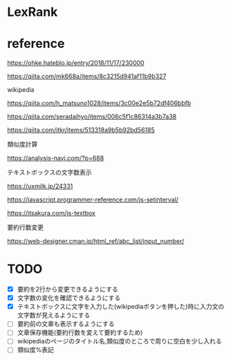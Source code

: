 # LexRank

# reference
https://ohke.hateblo.jp/entry/2018/11/17/230000

https://qiita.com/mk668a/items/8c3215d941af11b9b327

wikipedia

https://qiita.com/h_matsuno1028/items/3c00e2e5b72df406bbfb

https://qiita.com/seradaihyo/items/006c5f1c86314a3b7a38

https://qiita.com/itkr/items/513318a9b5b92bd56185

類似度計算

https://analysis-navi.com/?p=688

テキストボックスの文字数表示

https://uxmilk.jp/24331

https://javascript.programmer-reference.com/js-setinterval/

https://itsakura.com/js-textbox

要約行数変更

https://web-designer.cman.jp/html_ref/abc_list/input_number/

# TODO

- [x] 要約を2行から変更できるようにする
- [x] 文字数の変化を確認できるようにする
- [x] テキストボックスに文字を入力した(wikipediaボタンを押した)時に入力文の文字数が見えるようにする
- [ ] 要約前の文章も表示するようにする
- [ ] 文章保存機能(要約行数を変えて要約するため)
- [ ] wikipediaのページのタイトル名,類似度のところで周りに空白を少し入れる
- [ ] 類似度%表記
